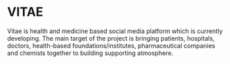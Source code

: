 # VITAE
Vitae is health and medicine based social media platform which is currently developing. The main target of the  project is bringing patients, hospitals, doctors, health-based foundations/institutes, pharmaceutical companies and chemists together to building supporting atmosphere.
